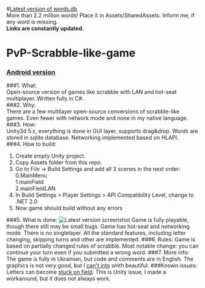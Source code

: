 #[Latest version of words.db](https://1drv.ms/u/s!AiMRzyTQY-LIsHQanItwghCH5x21)   
More than 2.2 million words! Place it in Assets/SharedAssets. Inform me, if any word is missing.   
**Links are constantly updated.**  
# PvP-Scrabble-like-game
### [Android version ](https://github.com/DeadSith/-Android-PvP-Scrabble-like-game)
###1. What:   
Open-source version of games like scrabble with LAN and hot-seat multiplayer. Written fully in C#.   
###2. Why:   
There are a few multilayer open-source conversions of scrabble-like games. Even fewer with network mode and none in my native language.   
###3. How:   
Unity3d 5.x, everything is done in GUI layer, supports drag&drop. Words are stored in sqlite database. Networking implemented based on HLAPI.   
###4. How to build:
1. Create empty Unity project.
2. Copy Assets folder from this repo.
3. Go to File -> Build Settings and add all 3 scenes in the next order:  
  0.MainMenu  
  1.mainField  
  2.mainFieldLAN  
4. In Build Settings > Player Settings > API Compatibility Level, change to .NET 2.0
5. Now game should build without any errors

###5. What is done:
![Latest version screenshot](http://i66.tinypic.com/nz4s60.png)
Game is fully playable, though there still may be small bugs. Game has hot-seat and networking mode. There is no singlelayer. All the standard features, including letter changing, skipping turns and other are implemented.
###6. Rules:
Game is based on partially changed rules of scrabble. Most notable change: you can continue your turn even if you submitted a wrong word.
###7. More info:
The game is fully in Ukrainian, but code and comments are in English. The graphics is not very good, but I [can't into](https://cdn.meme.am/instances/500x/62250317.jpg) smth beautiful.
###Known issues:
Letters can become [stuck on field](https://github.com/DeadSith/PvP-Scrabble-like-game/issues/3). This is Unity issue, I made a workaround, but it does not always work.
